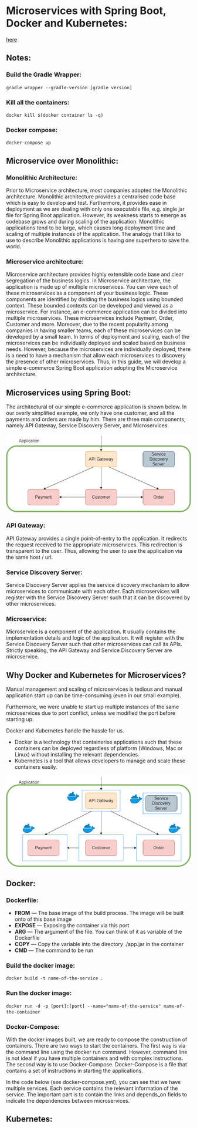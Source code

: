 # Microservices with Spring Boot, Docker and Kubernetes: 

[here](https://lauweitang.medium.com/microservices-with-spring-boot-docker-and-kubernetes-part-1-3f50bfca582e)

## Notes:

### Build the Gradle Wrapper: 
```
gradle wrapper --gradle-version [gradle version]
```
### Kill all the containers: 
```
docker kill $(docker container ls -q)
```
### Docker compose: 
```
docker-compose up
```



## Microservice over Monolithic:

### Monolithic Architecture:

Prior to Microservice architecture, most companies adopted the Monolithic architecture. Monolithic architecture provides
a centralised code base which is easy to develop and test. Furthermore, it provides ease in deployment as we are dealing
with only one executable file, e.g. single jar file for Spring Boot application. However, its weakness starts to emerge
as codebase grows and during scaling of the application. Monolithic applications tend to be large, which causes long
deployment time and scaling of multiple instances of the application. The analogy that I like to use to describe
Monolithic applications is having one superhero to save the world.

### Microservice architecture:

Microservice architecture provides highly extensible code base and clear segregation of the business logics. In
Microservice architecture, the application is made up of multiple microservices. You can view each of these
microservices as a component of your business logic. These components are identified by dividing the business logics
using bounded context. These bounded contexts can be developed and viewed as a microservice. For instance, an e-commerce
application can be divided into multiple microservices. These microservices include Payment, Order, Customer and more.
Moreover, due to the recent popularity among companies in having smaller teams, each of these microservices can be
developed by a small team. In terms of deployment and scaling, each of the microservices can be individually deployed
and scaled based on business needs. However, because the microservices are individually deployed, there is a need to
have a mechanism that allow each microservices to discovery the presence of other microservices. Thus, in this guide, we
will develop a simple e-commerce Spring Boot application adopting the Microservice architecture.

## Microservices using Spring Boot:

The architectural of our simple e-commerce application is shown below. In our overly simplified example, we only have
one customer, and all the payments and orders are made by him. There are three main components, namely API Gateway,
Service Discovery Server, and Microservices.

![schema](schema.png "The architecture schema")

### API Gateway:

API Gateway provides a single point-of-entry to the application. It redirects the request received to the appropriate
microservices. This redirection is transparent to the user. Thus, allowing the user to use the application via the same
host / url.

### Service Discovery Server: 

Service Discovery Server applies the service discovery mechanism to allow microservices to communicate with each other.
Each microservices will register with the Service Discovery Server such that it can be discovered by other
microservices.

### Microservice: 

Microservice is a component of the application. It usually contains the implementation details and logic of the
application. It will register with the Service Discovery Server such that other microservices can call its APIs.
Strictly speaking, the API Gateway and Service Discovery Server are microservice.

## Why Docker and Kubernetes for Microservices?

Manual management and scaling of microservices is tedious and manual application start up can be time-consuming (even in
our small example).

Furthermore, we were unable to start up multiple instances of the same microservices due to port conflict, unless we
modified the port before starting up.

Docker and Kubernetes handle the hassle for us.

- Docker is a technology that containerise applications such that these containers can be deployed regardless of
  platform (Windows, Mac or Linux) without installing the relevant dependencies.
- Kubernetes is a tool that allows developers to manage and scale these containers easily.

![schema](schemaDocker.png "The docker architecture schema")

## Docker:
### Dockerfile:

<ul>
	<li><b>FROM</b> — The base image of the build process. The image will be built onto of this base image</li>
	<li><b>EXPOSE</b> — Exposing the container via this port</li>
	<li><b>ARG</b> — The argument of the file. You can think of it as variable of the Dockerfile</li>
	<li><b>COPY</b> — Copy the variable into the directory ./app.jar in the container</li>
	<li><b>CMD</b> — The command to be run</li>
</ul>


### Build the docker image:
```
docker build -t name-of-the-service .
```
### Run the docker image:
```
docker run -d -p [port]:[port] --name="name-of-the-service" name-of-the-container
```

### Docker-Compose: 
With the docker images built, we are ready to compose the construction of containers. There are two ways to start the containers. The first way is via the command line using the docker run command. However, command line is not ideal if you have multiple containers and with complex instructions. The second way is to use Docker-Compose. Docker-Compose is a file that contains a set of instructions in starting the applications.

In the code below (see docker-compose.yml), you can see that we have multiple services. Each service contains the relevant information of the service. The important part is to contain the links and depends_on fields to indicate the dependencies between microservices.

## Kubernetes: 